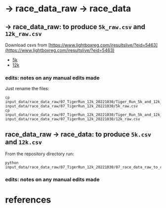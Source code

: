 # -> race_data_raw -> race_data

## -> race_data_raw: to produce `5k_raw.csv` and `12k_raw.csv`
Download csvs from [https://www.lightboxreg.com/iresultslive/?eid=5463](https://www.lightboxreg.com/iresultslive/?eid=5463)
* [5k](https://www.lightboxreg.com/iresultslive/?op=downloadcsv&eid=5463&racename=5K)
* [12k](https://www.lightboxreg.com/iresultslive/?op=downloadcsv&eid=5463&racename=12K)

### edits: notes on any manual edits made
Just rename the files:
```
cp input_data/race_data_raw/07_TigerRun_12k_20221030/Tiger_Run_5k_and_12k_5K.csv input_data/race_data_raw/07_TigerRun_12k_20221030/5k_raw.csv
cp input_data/race_data_raw/07_TigerRun_12k_20221030/Tiger_Run_5k_and_12k_12K.csv input_data/race_data_raw/07_TigerRun_12k_20221030/12k_raw.csv
```

## race_data_raw -> race_data: to produce `5k.csv` and `12k.csv`
From the repository directory run:
```
python input_data/race_data_raw/07_TigerRun_12k_20221030/07_race_data_raw_to_race_data.py
```

### edits: notes on any manual edits made

# references